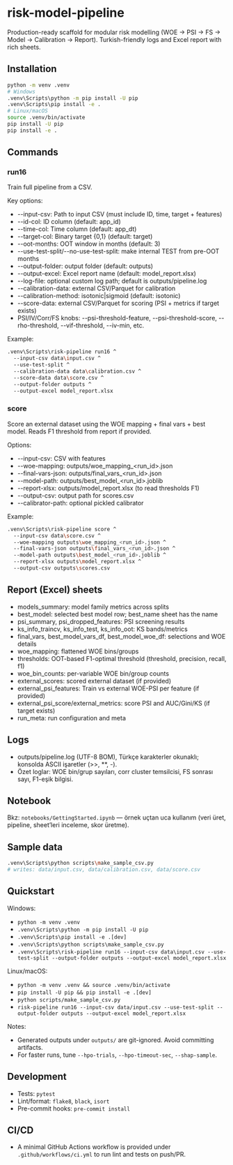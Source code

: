﻿# risk-model-pipeline

Production-ready scaffold for modular risk modelling (WOE -> PSI -> FS -> Model -> Calibration -> Report). Turkish-friendly logs and Excel report with rich sheets.

## Installation

```bash
python -m venv .venv
# Windows
.venv\Scripts\python -m pip install -U pip
.venv\Scripts\pip install -e .
# Linux/macOS
source .venv/bin/activate
pip install -U pip
pip install -e .
```

## Commands

### run16
Train full pipeline from a CSV.

Key options:
- --input-csv: Path to input CSV (must include ID, time, target + features)
- --id-col: ID column (default: app_id)
- --time-col: Time column (default: app_dt)
- --target-col: Binary target {0,1} (default: target)
- --oot-months: OOT window in months (default: 3)
- --use-test-split/--no-use-test-split: make internal TEST from pre-OOT months
- --output-folder: output folder (default: outputs)
- --output-excel: Excel report name (default: model_report.xlsx)
- --log-file: optional custom log path; default is outputs/pipeline.log
- --calibration-data: external CSV/Parquet for calibration
- --calibration-method: isotonic|sigmoid (default: isotonic)
- --score-data: external CSV/Parquet for scoring (PSI + metrics if target exists)
- PSI/IV/Corr/FS knobs: --psi-threshold-feature, --psi-threshold-score, --rho-threshold, --vif-threshold, --iv-min, etc.

Example:
```bash
.venv\Scripts\risk-pipeline run16 ^
  --input-csv data\input.csv ^
  --use-test-split ^
  --calibration-data data\calibration.csv ^
  --score-data data\score.csv ^
  --output-folder outputs ^
  --output-excel model_report.xlsx
```

### score
Score an external dataset using the WOE mapping + final vars + best model. Reads F1 threshold from report if provided.

Options:
- --input-csv: CSV with features
- --woe-mapping: outputs/woe_mapping_<run_id>.json
- --final-vars-json: outputs/final_vars_<run_id>.json
- --model-path: outputs/best_model_<run_id>.joblib
- --report-xlsx: outputs/model_report.xlsx (to read thresholds F1)
- --output-csv: output path for scores.csv
- --calibrator-path: optional pickled calibrator

Example:
```bash
.venv\Scripts\risk-pipeline score ^
  --input-csv data\score.csv ^
  --woe-mapping outputs\woe_mapping_<run_id>.json ^
  --final-vars-json outputs\final_vars_<run_id>.json ^
  --model-path outputs\best_model_<run_id>.joblib ^
  --report-xlsx outputs\model_report.xlsx ^
  --output-csv outputs\scores.csv
```

## Report (Excel) sheets
- models_summary: model family metrics across splits
- best_model: selected best model row; best_name sheet has the name
- psi_summary, psi_dropped_features: PSI screening results
- ks_info_traincv, ks_info_test, ks_info_oot: KS bands/metrics
- final_vars, best_model_vars_df, best_model_woe_df: selections and WOE details
- woe_mapping: flattened WOE bins/groups
- thresholds: OOT-based F1-optimal threshold (threshold, precision, recall, f1)
- woe_bin_counts: per-variable WOE bin/group counts
- external_scores: scored external dataset (if provided)
- external_psi_features: Train vs external WOE-PSI per feature (if provided)
- external_psi_score/external_metrics: score PSI and AUC/Gini/KS (if target exists)
- run_meta: run configuration and meta

## Logs
- outputs/pipeline.log (UTF-8 BOM), Türkçe karakterler okunaklı; konsolda ASCII işaretler (>>, **, -).
- Özet loglar: WOE bin/grup sayıları, corr cluster temsilcisi, FS sonrası sayı, F1-eşik bilgisi.

## Notebook
Bkz: `notebooks/GettingStarted.ipynb` — örnek uçtan uca kullanım (veri üret, pipeline, sheet’leri inceleme, skor üretme).

## Sample data
```bash
.venv\Scripts\python scripts\make_sample_csv.py
# writes: data/input.csv, data/calibration.csv, data/score.csv
```

## Quickstart

Windows:
- `python -m venv .venv`
- `.venv\Scripts\python -m pip install -U pip`
- `.venv\Scripts\pip install -e .[dev]`
- `.venv\Scripts\python scripts\make_sample_csv.py`
- `.venv\Scripts\risk-pipeline run16 --input-csv data\input.csv --use-test-split --output-folder outputs --output-excel model_report.xlsx`

Linux/macOS:
- `python -m venv .venv && source .venv/bin/activate`
- `pip install -U pip && pip install -e .[dev]`
- `python scripts/make_sample_csv.py`
- `risk-pipeline run16 --input-csv data/input.csv --use-test-split --output-folder outputs --output-excel model_report.xlsx`

Notes:
- Generated outputs under `outputs/` are git-ignored. Avoid committing artifacts.
- For faster runs, tune `--hpo-trials`, `--hpo-timeout-sec`, `--shap-sample`.

## Development
- Tests: `pytest`
- Lint/format: `flake8`, `black`, `isort`
- Pre-commit hooks: `pre-commit install`

## CI/CD
- A minimal GitHub Actions workflow is provided under `.github/workflows/ci.yml` to run lint and tests on push/PR.
